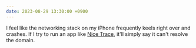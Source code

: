 ```yaml
---
date: 2023-08-29 13:30:00 +0900
---
```


I feel like the networking stack on my iPhone frequently keels right over and crashes. If I try to run an app like [Nice Trace](http://happymagenta.com/nicetrace/), it'll simply say it can't resolve the domain.
